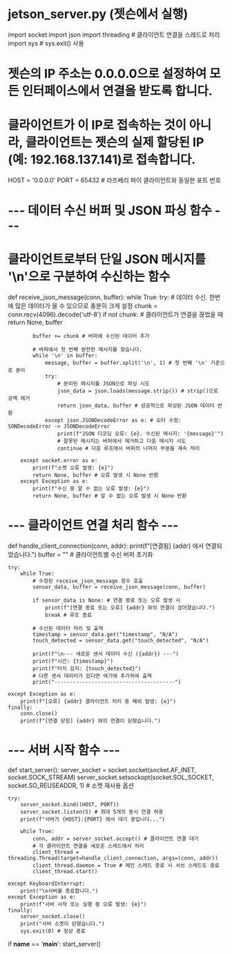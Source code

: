 # jetson_server.py (젯슨에서 실행)
import socket
import json
import threading # 클라이언트 연결을 스레드로 처리
import sys # sys.exit() 사용

# 젯슨의 IP 주소는 0.0.0.0으로 설정하여 모든 인터페이스에서 연결을 받도록 합니다.
# 클라이언트가 이 IP로 접속하는 것이 아니라, 클라이언트는 젯슨의 실제 할당된 IP (예: 192.168.137.141)로 접속합니다.
HOST = '0.0.0.0'
PORT = 65432       # 라즈베리 파이 클라이언트와 동일한 포트 번호

# --- 데이터 수신 버퍼 및 JSON 파싱 함수 ---
# 클라이언트로부터 단일 JSON 메시지를 '\n'으로 구분하여 수신하는 함수
def receive_json_message(conn, buffer):
    while True:
        try:
            # 데이터 수신. 한번에 많은 데이터가 올 수 있으므로 충분히 크게 설정
            chunk = conn.recv(4096).decode('utf-8')
            if not chunk: # 클라이언트가 연결을 끊었을 때
                return None, buffer
            
            buffer += chunk # 버퍼에 수신된 데이터 추가
            
            # 버퍼에서 첫 번째 완전한 메시지를 찾습니다.
            while '\n' in buffer:
                message, buffer = buffer.split('\n', 1) # 첫 번째 '\n' 기준으로 분리
                try:
                    # 분리된 메시지를 JSON으로 파싱 시도
                    json_data = json.loads(message.strip()) # strip()으로 공백 제거
                    return json_data, buffer # 성공적으로 파싱된 JSON 데이터 반환
                except json.JSONDecodeError as e: # 오타 수정: SONDecodeError -> JSONDecodeError
                    print(f"JSON 디코딩 오류: {e}. 수신된 메시지: '{message}'")
                    # 잘못된 메시지는 버퍼에서 제거하고 다음 메시지 시도
                    continue # 다음 루프에서 버퍼의 나머지 부분을 계속 처리

        except socket.error as e:
            print(f"소켓 오류 발생: {e}")
            return None, buffer # 오류 발생 시 None 반환
        except Exception as e:
            print(f"수신 중 알 수 없는 오류 발생: {e}")
            return None, buffer # 알 수 없는 오류 발생 시 None 반환

# --- 클라이언트 연결 처리 함수 ---
def handle_client_connection(conn, addr):
    print(f"[연결됨] {addr} 에서 연결되었습니다.")
    buffer = "" # 클라이언트별 수신 버퍼 초기화
    
    try:
        while True:
            # 수정된 receive_json_message 함수 호출
            sensor_data, buffer = receive_json_message(conn, buffer)
            
            if sensor_data is None: # 연결 종료 또는 오류 발생 시
                print(f"[연결 종료 또는 오류] {addr} 와의 연결이 끊어졌습니다.")
                break # 루프 종료

            # 수신된 데이터 처리 및 출력
            timestamp = sensor_data.get("timestamp", "N/A")
            touch_detected = sensor_data.get("touch_detected", "N/A")
            
            print(f"\n--- 새로운 센서 데이터 수신 ({addr}) ---")
            print(f"시간: {timestamp}")
            print(f"터치 감지: {touch_detected}")
            # 다른 센서 데이터가 있다면 여기에 추가하여 출력
            print("---------------------------------------")

    except Exception as e:
        print(f"[오류] {addr} 클라이언트 처리 중 예외 발생: {e}")
    finally:
        conn.close()
        print(f"[연결 닫힘] {addr} 와의 연결이 닫혔습니다.")

# --- 서버 시작 함수 ---
def start_server():
    server_socket = socket.socket(socket.AF_INET, socket.SOCK_STREAM)
    server_socket.setsockopt(socket.SOL_SOCKET, socket.SO_REUSEADDR, 1) # 소켓 재사용 옵션

    try:
        server_socket.bind((HOST, PORT))
        server_socket.listen(5) # 최대 5개의 동시 연결 허용
        print(f"서버가 {HOST}:{PORT} 에서 대기 중입니다...")

        while True:
            conn, addr = server_socket.accept() # 클라이언트 연결 대기
            # 각 클라이언트 연결을 새로운 스레드에서 처리
            client_thread = threading.Thread(target=handle_client_connection, args=(conn, addr))
            client_thread.daemon = True # 메인 스레드 종료 시 서브 스레드도 종료
            client_thread.start()

    except KeyboardInterrupt:
        print("\n서버를 종료합니다.")
    except Exception as e:
        print(f"서버 시작 또는 실행 중 오류 발생: {e}")
    finally:
        server_socket.close()
        print("서버 소켓이 닫혔습니다.")
        sys.exit(0) # 정상 종료

if __name__ == '__main__':
    start_server()
